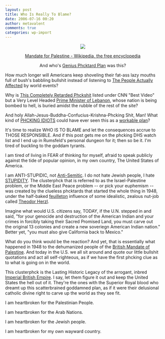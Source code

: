 ```yaml
---
layout: post
title: Who Is Really To Blame?
date: 2006-07-16 00:20
author: metavalent
comments: true
categories: wp-import
---
```

<div align="center"><a href="https://en.wikipedia.org/wiki/British_Mandate_of_Palestine"><img src="https://img154.imageshack.us/img154/2927/300pxpalestinemandateensign19271948svglv1.png" /></a>

<a href="https://en.wikipedia.org/wiki/British_Mandate_of_Palestine">Mandate for Palestine - Wikipedia, the free encyclopedia</a>


And who's <a href="https://en.wikipedia.org/wiki/1947_UN_Partition_Plan">Genius Phcktard Plan</a> was this?
</div>
How much longer will Americans keep shoveling their fat-ass lazy mouths full of bush's babbling bullshit instead of listening to <a href="https://www.cnn.com/video/partners/clickability/index.html?url=/video/world/2006/07/14/lebanon.pm.interview.cnn">The People Actually Affected</a> by world events?

Why is <a href="https://www.cnn.com/video/partners/clickability/index.html?url=/video/offbeat/2006/07/14/sot.911.love.misuse.kptv">This Completely Retarded Phckshit</a> listed under CNN "Best Video" but a Very Level Headed <a href="https://www.cnn.com/video/partners/clickability/index.html?url=/video/world/2006/07/14/lebanon.pm.interview.cnn">Prime Minister of Lebanon</a>, whose nation is being bombed to hell, is buried amidst the rubble of the rest of the site?

And holy Allah-Jesus-Buddha-Confucius-Krishna-Phcking Shit, Man!  What kind of <a href="https://en.wikipedia.org/wiki/1947_UN_Partition_Plan">PHCKING IDIOTS</a> could have ever seen this as a <a href="https://en.wikipedia.org/wiki/Declaration_of_the_Establishment_of_the_State_of_Israel%2C_May_14%2C_1948">workable plan</a>?

It's time to realize WHO IS TO BLAME and let the consequences accrue to THOSE RESPONSIBLE.  And if this post gets me on the phcking DHS watch list and I end up in Rumsfeld's personal dungeon for it; then so be it.  I'm tired of buckling to the goddam tyrants.  

I am tired of living in FEAR of thinking for myself, afraid to speak publicly against the tide of popular opinion, in my own country, The United States of America.

I am ANTI-STUPIDIC, not <a href="https://en.wikipedia.org/wiki/Anti-semitic">Anti-Semitic</a>. I do not hate Jewish people, I hate <a href="https://www.cnn.com/video/partners/clickability/index.html?url=/video/offbeat/2006/07/14/sot.911.love.misuse.kptv">STUPIDITY</a>.  The clusterphck that is referred to as the Israel-Palestine problem, or the Middle East Peace problem -- or pick your euphemism -- was created by the clueless phcktards that started the whole thing in 1948, under the half-baked <a href="https://en.wikipedia.org/wiki/Feuilleton">feuilleton</a> influence of some idealistic, zealous nut-job called <a href="https://en.wikipedia.org/wiki/Theodore_Herzl">Theodor Herzl</a>.

Imagine what would U.S. citizens say, TODAY, if the U.N. stepped in and said, "for your genocide and destruction of the American Indian and your crimes in forcibly taking their Sacred Promised Land, you must carve out the original 13 colonies and create a new soveriegn American Indian nation."  Better yet, "you must also give California back to Mexico."

What do you think would be the reaction?  And yet, that is essentially what happened in 1948 to the dehumanized people of the <a href="https://en.wikipedia.org/wiki/British_Mandate_Of_Palestine">British Mandate of Palestine</a>.  And today in the U.S. we all sit around and quote our little bullshit quotations and act all self-righteous, as if we have the first phcking clue as to what is going on in the world.

This clusterphck is the Lasting Historic Legacy of the arrogant, inbred <a href="https://en.wikipedia.org/wiki/British_Mandate_Of_Palestine#Establishment_of_British_League_of_Nations_mandate">Imperial British Empire</a>.  I say, let them figure it out and keep the United States the hell out of it.  They're the ones with the Superior Royal blood who dreamt up this scatterbrained goddamned plan, as if it were their delusional catholic divine right to carve up the world as they see fit.

I am heartbroken for the Palestinian People.

I am heartbroken for the Arab Nations.

I am heartbroken for the Jewish people.

I am heartbroken for my own wayward country.
